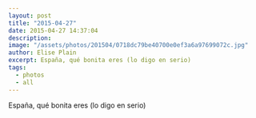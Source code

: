 ```yaml
---
layout: post
title: "2015-04-27"
date: 2015-04-27 14:37:04
description: 
image: "/assets/photos/201504/0718dc79be40700e0ef3a6a97699072c.jpg"
author: Elise Plain
excerpt: España, qué bonita eres (lo digo en serio)
tags: 
  - photos
  - all
---
```


España, qué bonita eres (lo digo en serio)
<p></p>
